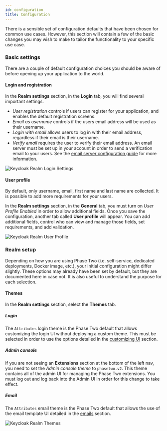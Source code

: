 ```yaml
---
id: configuration
title: Configuration
---
```


There is a sensible set of configuration defaults that have been chosen for common use cases. However, this section will contain a few of the basic changes you may wish to make to tailor the functionality to your specific use case.

### Basic settings

There are a couple of default configuration choices you should be aware of before opening up your application to the world.

#### Login and registration

In the **Realm settings** section, in the **Login** tab, you will find several important settings.

- _User registration_ controls if users can register for your application, and enables the default registration screens.
- _Email as username_ controls if the users email address will be used as their username.
- _Login with email_ allows users to log in with their email address, regardless if their email is their username.
- _Verify email_ requires the user to verify their email address. An email server must be set up in your account in order to send a verification email to your users. See the [email server configuration guide](/docs/getting-started/email#server-configuration) for more information.

![Keycloak Realm Login Settings](/docs/getting-started-configuration-settings.png)

#### User profile

By default, only username, email, first name and last name are collected. It is possible to add more requirements for your users.

In the **Realm settings** section, in the **General** tab, you must turn on _User Profile Enabled_ in order to allow additional fields. Once you save the configuration, another tab called **User profile** will appear. You can add additional fields, control who can view and manage those fields, set requirements, and add validation.

![Keycloak Realm User Profile](/docs/getting-started-configuration-user-profile.png)

### Realm setup

Depending on how you are using Phase Two (i.e. self-service, dedicated deployments, Docker image, etc.), your initial configuration might differ slightly. These options may already have been set by default, but they are documented here in case not. It is also useful to understand the purpose for each selection.

#### Themes

In the **Realm settings** section, select the **Themes** tab.

##### Login

The `Attributes` login theme is the Phase Two default that allows customizing the login UI without deploying a custom theme. This must be selected in order to use the options detailed in the [customizing UI](../customizing-ui) section.

##### Admin console

If you are not seeing an **Extensions** section at the bottom of the left nav, you need to set the _Admin console theme_ to `phasetwo.v2`. This theme contains all of the admin UI for managing the Phase Two extensions. You must log out and log back into the Admin UI in order for this change to take effect.

##### Email

The `Attributes` email theme is the Phase Two default that allows the use of the email template UI detailed in the [emails](../email#content-templates) section.

![Keycloak Realm Themes](/docs/getting-started-configuration-themes.png)
